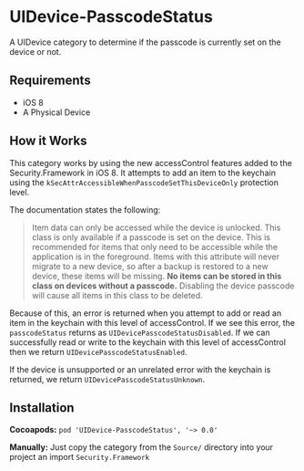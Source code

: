 UIDevice-PasscodeStatus
=======================

A UIDevice category to determine if the passcode is currently set on the device or not.

Requirements
--
 - iOS 8
 - A Physical Device
 
How it Works
--
This category works by using the new accessControl features added to the Security.Framework in iOS 8.
It attempts to add an item to the keychain using the `kSecAttrAccessibleWhenPasscodeSetThisDeviceOnly` protection level.  

The documentation states the following:

> Item data can only be accessed while the device is unlocked. This class is only 
         available if a passcode is set on the device. This is recommended for
         items that only need to be accessible while the application is in the
         foreground. Items with this attribute will never migrate to a new 
         device, so after a backup is restored to a new device, these items 
         will be missing. **No items can be stored in this class on devices 
         without a passcode.** Disabling the device passcode will cause all 
         items in this class to be deleted.
         
Because of this, an error is returned when you attempt to add or read an item in the keychain with this level of accessControl. If we see this error, the `passcodeStatus` returns as `UIDevicePasscodeStatusDisabled`.
If we can successfully read or write to the keychain with this level of accessControl then we return `UIDevicePasscodeStatusEnabled`.

If the device is unsupported or an unrelated error with the keychain is returned, we return `UIDevicePasscodeStatusUnknown`.

Installation
-
**Cocoapods:**
 `pod 'UIDevice-PasscodeStatus', '~> 0.0'`

**Manually:**
Just copy the category from the `Source/` directory into your project an import `Security.Framework`
